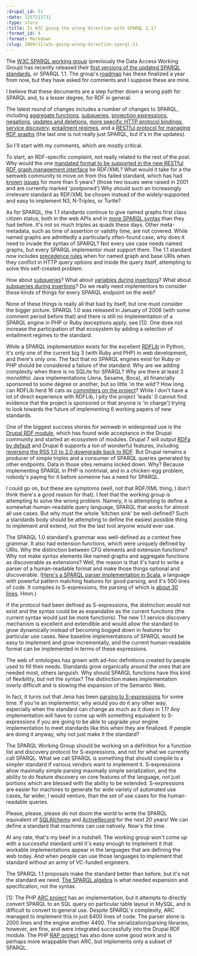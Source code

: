 ```yaml
--- 
:drupal_id: 51
:date: 1257213731
:type: story
:title: Is W3C going the wrong direction with SPARQL 1.1?
:format_id: 4
:format: Markdown
:slug: 2009/11/w3c-going-wrong-direction-sparql-11
---
```

The [W3C SPARQL working group](http://www.w3.org/2001/sw/DataAccess/)  (previously the Data Access Working Group) has recently released their [first versions of the updated SPARQL standards](http://www.w3.org/2009/sparql/wiki/Main_Page), or SPARQL 1.1.  The group's [roadmap](http://www.w3.org/2009/05/sparql-phase-II-charter#milestones) has these finalized a year from now, but they have asked for comments and I suppose these are mine.

I believe that these documents are a step further down a wrong path for SPARQL and, to a lesser degree, for RDF in general.

The latest round of changes includes a number of changes to SPARQL, including [aggregate functions](http://www.w3.org/TR/2009/WD-sparql11-query-20091022/#aggregateFunctions), [subqueries](http://www.w3.org/TR/2009/WD-sparql11-query-20091022/#subqueries), [projection expressions](http://www.w3.org/TR/2009/WD-sparql11-query-20091022/#projectExpressions), [negations](http://www.w3.org/TR/2009/WD-sparql11-query-20091022/#negation), [updates and deletions](http://www.w3.org/TR/2009/WD-sparql11-update-20091022/), [more specific HTTP protocol bindings](http://www.w3.org//TR/2009/WD-sparql11-protocol-20091022/#query-bindings-http), [service discovery](http://www.w3.org/TR/2009/WD-sparql11-service-description-20091022/), [entailment regimes](http://www.w3.org/TR/2009/WD-sparql11-entailment-20091022/), and a [RESTful protocol for managing RDF graphs](http://www.w3.org/TR/2009/WD-sparql11-http-rdf-update-20091022/) (the last one is not really just SPARQL, but it's in the updates).

So I'll start with my comments, which are mostly critical.  

To start, an RDF-specific complaint, not really related to the rest of the post.  Why would the one [mandated format to be supported in the new RESTful RDF graph management interface](http://www.w3.org/TR/2009/WD-sparql11-http-rdf-update-20091022/#protocol-model) be RDF/XML?  What would it take for a the semweb community to move on from this failed standard, which has had [known](http://www.w3.org/2000/03/rdf-tracking/#rdfms-qnames-cant-represent-all-uris) [issues](http://www.w3.org/2000/03/rdf-tracking/#rdfms-syntax-incomplete) for more than 5 years? (those two issues were raised in 2001 and are currently marked 'postponed')  Why should such an increasingly irrelevant standard as RDF/XML be chosen instead of the widely-supported and easy to implement N3, N-Triples, or Turtle? 

As for SPARQL, the 1.1 standards continue to give named graphs first class citizen status, both in the web APIs and in [more SPARQL syntax](http://www.w3.org/TR/2009/WD-sparql11-update-20091022/#sec_examples) than they had before.  It's not so much triples as quads these days.  Other meta-metadata, such as time of assertion or validity time, are not covered.  While named graphs are admittedly a particularly often-found case, why does it need to invade the syntax of SPARQL?  Not every use case needs named graphs, but every SPARQL implementor must support them.  The 1.1 standard now includes [precedence rules](http://www.w3.org//TR/2009/WD-sparql11-protocol-20091022/#select-ambiguous) when for named graph and base URIs when they conflict in HTTP query options and inside the query itself, attempting to solve this self-created problem.

How about [subqueries](http://www.w3.org/TR/2009/WD-sparql11-query-20091022/#subqueries)?  What about [variables during insertions](http://www.w3.org/TR/2009/WD-sparql11-update-20091022/#t515)?  What about [subqueries during insertions](http://www.w3.org/TR/2009/WD-sparql11-update-20091022/#d4e190)?  Do we really need implementors to consider these kinds of things for every SPARQL endpoint on the web?

None of these things is really all that bad by itself, but one must consider the bigger picture.  SPARQL 1.0 was released in January of 2008 (with some comment period before that) and there is still no implementation of a SPARQL engine in PHP or Ruby (exceptions apply, see [1]).  One does not increase the participation of that ecosystem by adding a selection of entailment regimes to the standard.

While a SPARQL implementation exists for the excellent [RDFLib](http://www.rdflib.net/) in Python, it's only one of the current big 3 (with Ruby and PHP) in web development, and there's only one.  The fact that no SPARQL engines exist for Ruby or PHP should be considered a failure of the standard.  Why are we adding complexity when there is no SQLite for SPARQL?  Why are there at least 3 monolithic Java implementations (Jena, Sesame, Boca), all financially sponsored to some degree or another, but so little 'in the wild'?  How long can RDFLib herd 16 cats as [committers on the project](http://code.google.com/p/rdflib/people/list)?  While I don't have a lot of direct experience with RDFLib, I pity the project 'leads' (I cannot find evidence that the project is sponsored or that anyone is 'in charge') trying to look towards the future of implementing 6 working papers of new standards.

One of the biggest success stories for semweb in widespread use is the [Drupal RDF module](http://drupal.org/project/rdf), which has found wide acceptance in the Drupal community and started an ecosystem of modules.  Drupal 7 will output [RDFa by default](http://api.drupal.org/api/group/rdf/7) and Drupal 6 supports a ton of wonderful features, including [reversing the RSS 1.0 to 2.0 downgrade back to RDF](http://ar.to/2009/03/rdfizing-drupal-rss-feeds).  But Drupal remains a producer of simple triples and a consumer of SPARQL queries generated by other endpoints.  Data in those sites remains locked down.  Why?  Because implementing SPARQL in PHP is nontrivial, and in a chicken-egg problem, nobody's paying for it before someone has a need for SPARQL.

I could go on, but these are symptoms (well, not that RDF/XML thing, I don't think there's a good reason for that).  I feel that the working group is attempting to solve the wrong problem.  Namely, it is attempting to define a somewhat-human-readable query language, SPARQL that works for almost all use cases.  But why must the whole 'kitchen sink' be well-defined?  Such a standards body should be attempting to define the easiest possible thing to implement and extend, not the the last tool anyone would ever use.

The SPARQL 1.0 standard's grammar was well-defined as a context free grammar.  It also had extension functions, which were uniquely defined by URIs.  Why the distinction between CFG elements and extension functions?  Why not make syntax elements like named graphs and aggregate functions as discoverable as extensions?  Well, the reason is that it's hard to write a parser of a human-readable format and make those things optional and discoverable.  ([Here's a SPARQL parser implementation in Scala](http://github.com/datagraph/datagraph-sparql/blob/master/src/org/datagraph/sparql/Grammar.scala), a language with powerful pattern matching features for good parsing, and it's 500 lines of code.  It compiles to S-expressions, the parsing of which is [about 30 lines](http://github.com/datagraph/datagraph-sparql/blob/master/src/org/datagraph/sxp/Grammar.scala).  Hmm.)

If the protocol had been defined as S-expressions, the distinction would not exist and the syntax could be as expandable as the current functions (the current syntax would just be more functions).  The new 1.1 service discovery mechanism is excellent and extendible and would allow the standard to grow dynamically instead of becoming bogged down in features for particular use cases.  New baseline implementations of SPARQL would be easy to implement and grow incrementally, and the current human-readable format can be implemented in terms of these expressions.

The web of ontologies has grown with ad-hoc definitions created by people used to fill their needs.  Standards grow organically around the ones that are needed most, others languish.  Why should SPARQL functions have this kind of flexibility, but not the syntax?  The distinction makes implementation overly difficult and is slowing the expansion of the Semantic Web.

In fact, it turns out that Jena has been [parsing to S-expressions](http://jena.hpl.hp.com/wiki/SSE) for some time.  If you're an implementor, why would you do it any other way, especially when the standard can change as much as it does in 1.1?  Any implementation will have to come up with something equivalent to S-expressions if you are going to be able to upgrade your engine implementation to meet standards like this when they are finalized.  If people are doing it anyway, why not just make it the standard?

The SPARQL Working Group should be working on a definition for a function list and discovery protocol for S-expressions, and not for what we currently call SPARQL.  What we call SPARQL is something that should compile to a simpler standard if various vendors want to implement it.  S-expressions allow maximally simple parsing maximally simple serialization, and the ability to do feature discovery on core features of the language, not just portions which are blessed with the ability to be extended.  S-expressions are easier for machines to generate for wide variety of automated use cases, far wider, I would venture, than the set of use cases for the human-readable queries.

Please, please, please do not doom the world to write the SPARQL equivalent of [SQLAlchemy](http://www.sqlalchemy.org/) and [ActiveRecord](http://api.rubyonrails.org/classes/ActiveRecord/Base.html) for the next 20 years!  We can define a standard that machines can use natively.  Now's the time.

At any rate, that's my beef in a nutshell.  The working group won't come up with a successful standard until it's easy enough to implement it that workable implementations appear in the languages that are defining the web today.  And when people can use those languages to implement that standard without an army of VC-funded engineers.

The SPARQL 1.1 proposals make the standard better than before, but it's not the standard we need.  [The SPARQL algebra](http://www.w3.org/TR/rdf-sparql-query/#sparqlAlgebra) is what needed expansion and specification, not the syntax.

[1]:  The PHP [ARC project](http://arc.semsol.org/) has an implementation, but it attempts to directly convert SPARQL to an SQL query on particular table layout in MySQL, and is difficult to convert to general use.  Despite SPARQL's complexity, ARC managed to implement this in just 6400 lines of code.  The parser alone is 2000 lines and the engine another 4400.  The serialization/parsing libraries, however, are fine, and were integrated successfully into the Drupal RDF module.  The PHP [RAP project](http://www.seasr.org/wp-content/plugins/meandre/rdfapi-php/doc/) has also done some good work and is perhaps more wrappable than ARC, but implements only a subset of SPARQL.
